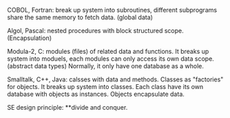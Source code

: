 COBOL, Fortran: break up system into subroutines, different subprograms <a>share the same memory</a> to fetch data. (global data)

Algol, Pascal: nested procedures with <a>block structured scope</a>. (Encapsulation)

Modula-2, C: modules (files) of related data and functions. It breaks up system into moduels, each modules can <a>only access its own data scope</a>. (abstract data types)
	Normally, it only have one database as a whole.

Smalltalk, C++, Java: calsses with data and methods. Classes as "factories" for objects. It breaks up system into <a>classes</a>.
	Each class have its own database with objects as instances. <a>Objects encapsulate data</a>.

SE design principle: **divide and conquer.

